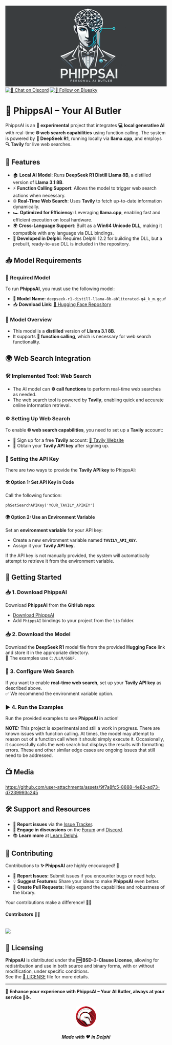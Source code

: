 
![🤖 PhippsAI](media/phippsai.png)  
[![💬 Chat on Discord](https://img.shields.io/discord/754884471324672040?style=for-the-badge)](https://discord.gg/tPWjMwK)
[![📡 Follow on Bluesky](https://img.shields.io/badge/Bluesky-tinyBigGAMES-blue?style=for-the-badge&logo=bluesky)](https://bsky.app/profile/tinybiggames.com)  

# 🤖 PhippsAI – Your AI Butler  

PhippsAI is an **🧪 experimental** project that integrates **💻 local generative AI** with real-time **🌐 web search capabilities** using function calling. The system is powered by **🧠 DeepSeek R1**, running locally via **llama.cpp**, and employs **🔍 Tavily** for live web searches.

## 🚀 Features
- 🏠 **Local AI Model**: Runs **DeepSeek R1 Distill Llama 8B**, a distilled version of **Llama 3.1 8B**.
- ⚡ **Function Calling Support**: Allows the model to trigger web search actions when necessary.
- 🌐 **Real-Time Web Search**: Uses **Tavily** to fetch up-to-date information dynamically.
- 🏎️ **Optimized for Efficiency**: Leveraging **llama.cpp**, enabling fast and efficient execution on local hardware.
- 🌍 **Cross-Language Support**: Built as a **Win64 Unicode DLL**, making it compatible with any language via DLL bindings.
- 🎯 **Developed in Delphi**: Requires Delphi 12.2 for building the DLL, but a prebuilt, ready-to-use DLL is included in the repository.

## 📥 Model Requirements

### 📌 Required Model
To run **PhippsAI**, you must use the following model:

- **🧠 Model Name**: `deepseek-r1-distill-llama-8b-abliterated-q4_k_m.gguf`
- 📥 **Download Link**: [🔗 Hugging Face Repository](https://huggingface.co/tinybiggames/DeepSeek-R1-Distill-Llama-8B-abliterated-Q4_K_M-GGUF/resolve/main/deepseek-r1-distill-llama-8b-abliterated-Q4_K_M-GGUF?download=true)

### 📝 Model Overview
- This model is a **distilled** version of **Llama 3.1 8B**.
- It supports **🔧 function calling**, which is necessary for web search functionality.

## 🌍 Web Search Integration

### 🛠️ Implemented Tool: Web Search
- The AI model can **⚙️ call functions** to perform real-time web searches as needed.
- The web search tool is powered by **Tavily**, enabling quick and accurate online information retrieval.

### ⚙️ Setting Up Web Search
To enable **🌐 web search capabilities**, you need to set up a **Tavily** account:
- 📝 Sign up for a free **Tavily** account: [🔗 Tavily Website](https://tavily.com/)
- 🔑 Obtain your **Tavily API key** after signing up.

### 🔧 Setting the API Key
There are two ways to provide the **Tavily API key** to PhippsAI:

#### **🛠️ Option 1: Set API Key in Code**
Call the following function:
```delphi
phSetSearchAPIKey('YOUR_TAVILY_APIKEY')
```

#### **🌍 Option 2: Use an Environment Variable**
Set an **environment variable** for your API key:
- Create a new environment variable named **`TAVILY_API_KEY`**.
- Assign it your **Tavily API key**.

If the API key is not manually provided, the system will automatically attempt to retrieve it from the environment variable.

## 🚀 Getting Started

### 📥 1. Download PhippsAI
Download **PhippsAI** from the **GitHub repo**:  
- [Download PhippsAI](https://github.com/tinyBigGAMES/PhippsAI/archive/refs/heads/main.zip)
- Add `PhippsAI` bindings to your project from the `lib` folder.

### 📥 2. Download the Model
Download the **DeepSeek R1** model file from the provided **Hugging Face** link and store it in the appropriate directory.  
📂 The examples use `C:/LLM/GGUF`.

### 🔧 3. Configure Web Search
If you want to enable **real-time web search**, set up your **Tavily API key** as described above.  
✅ We recommend the environment variable option.

### ▶️ 4. Run the Examples
Run the provided examples to see **PhippsAI** in action!

**NOTE:** This project is experimental and still a work in progress. There are known issues with function calling. At times, the model may attempt to reason out of a function call when it should simply execute it. Occasionally, it successfully calls the web search but displays the results with formatting errors. These and other similar edge cases are ongoing issues that still need to be addressed.

## 📺 Media


https://github.com/user-attachments/assets/9f7a8fc5-8888-4e82-ad73-d7239993c245


## 🛠️ Support and Resources

- 🐞 **Report issues** via the [Issue Tracker](https://github.com/tinyBigGAMES/PhippsAI/issues).
- 💬 **Engage in discussions** on the [Forum](https://github.com/tinyBigGAMES/PhippsAI/discussions) and [Discord](https://discord.gg/tPWjMwK).
- 📚 **Learn more** at [Learn Delphi](https://learndelphi.org).

## 🤝 Contributing  

Contributions to **✨ PhippsAI** are highly encouraged! 🌟  
- 🐛 **Report Issues:** Submit issues if you encounter bugs or need help.  
- 💡 **Suggest Features:** Share your ideas to make **PhippsAI** even better.  
- 🔧 **Create Pull Requests:** Help expand the capabilities and robustness of the library.  

Your contributions make a difference! 🙌✨

#### Contributors 👥🤝
<br/>

<a href="https://github.com/tinyBigGAMES/PhippsAI/graphs/contributors">
  <img src="https://contrib.rocks/image?repo=tinyBigGAMES/PhippsAI&max=500&columns=20&anon=1" />
</a>

## 📜 Licensing

**PhippsAI** is distributed under the **🆓 BSD-3-Clause License**, allowing for redistribution and use in both source and binary forms, with or without modification, under specific conditions.  
See the [📜 LICENSE](https://github.com/tinyBigGAMES/PhippsAI?tab=BSD-3-Clause-1-ov-file#BSD-3-Clause-1-ov-file) file for more details.

---

🏰 **Enhance your experience with PhippsAI – Your AI Butler, always at your service 🤖☕.**  

<p align="center">
<img src="media/delphi.png" alt="Delphi">
</p>
<h5 align="center">
  
Made with ❤️ in Delphi  
